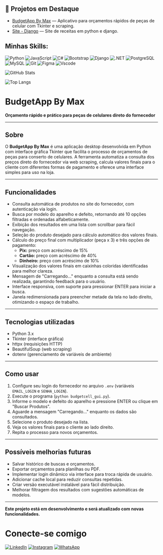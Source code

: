 ## 🚀 Projetos em Destaque

- [BudgetApp By Max]([https://github.com/seu-usuario/budgetapp](https://github.com/maquisaao/Budget_App)) — Aplicativo para orçamentos rápidos de peças de celular com Tkinter e scraping.
- [Site - Django]([https://github.com/seu-usuario/meusite](https://github.com/maquisaao/Projeto-pyhton-django-1)) — Site de receitas em python e django.

## Minhas Skills:
![Python](https://img.shields.io/badge/python-3670A0?style=for-the-badge&logo=python&logoColor=ffdd54)
![JavaScript](https://img.shields.io/badge/JavaScript-F7DF1E?style=for-the-badge&logo=javascript&logoColor=black)
![C#](https://img.shields.io/badge/C%23-239120?style=for-the-badge&logo=c-sharp&logoColor=white)
![Bootstrap](https://img.shields.io/badge/-boostrap-0D1117?style=for-the-badge&logo=bootstrap&labelColor=0D1117)
![Django](https://img.shields.io/badge/django-%23092E20.svg?style=for-the-badge&logo=django&logoColor=white)
 ![.NET](https://img.shields.io/badge/.NET-5C2D91?style=for-the-badge&logo=.net&logoColor=white)
 ![PostgreSQL](https://img.shields.io/badge/PostgreSQL-000?style=for-the-badge&logo=postgresql)
 ![MySQL](https://img.shields.io/badge/MySQL-00000F?style=for-the-badge&logo=mysql&logoColor=white)
 ![Git](https://img.shields.io/badge/GIT-E44C30?style=for-the-badge&logo=git&logoColor=white)
 ![Figma](https://img.shields.io/badge/Figma-696969?style=for-the-badge&logo=figma&logoColor=figma)
 ![Vscode](https://img.shields.io/badge/Vscode-007ACC?style=for-the-badge&logo=visual-studio-code&logoColor=white)


 ![GitHub Stats](https://github-readme-stats.vercel.app/api?username=maquisaao&theme=transparent&bg_color=000&border_color=30A3DC&show_icons=true&icon_color=30A3DC&title_color=E94D5F&text_color=FFF)

 ![Top Langs](https://github-readme-stats.vercel.app/api/top-langs/?username=maquisaao&layout=compact&theme=transparent&bg_color=000&title_color=E94D5F&text_color=FFF)

 # BudgetApp By Max

**Orçamento rápido e prático para peças de celulares direto do fornecedor**

---

## Sobre

O **BudgetApp By Max** é uma aplicação desktop desenvolvida em Python com interface gráfica Tkinter que facilita o processo de orçamentos de peças para conserto de celulares. A ferramenta automatiza a consulta dos preços direto do fornecedor via web scraping, calcula valores finais para o cliente com diferentes formas de pagamento e oferece uma interface simples para uso na loja.

---

## Funcionalidades

- Consulta automática de produtos no site do fornecedor, com autenticação via login.
- Busca por modelo do aparelho e defeito, retornando até 10 opções filtradas e ordenadas alfabeticamente.
- Exibição dos resultados em uma lista com scrollbar para fácil navegação.
- Seleção do produto desejado para cálculo automático dos valores finais.
- Cálculo do preço final com multiplicador (peça x 3) e três opções de pagamento:
  - **Pix:** preço com acréscimo de 15%
  - **Cartão:** preço com acréscimo de 40%
  - **Dinheiro:** preço com acréscimo de 10%
- Visualização dos valores finais em caixinhas coloridas identificadas para melhor clareza.
- Mensagem de "Carregando..." enquanto a consulta está sendo realizada, garantindo feedback para o usuário.
- Interface responsiva, com suporte para pressionar ENTER para iniciar a busca.
- Janela redimensionada para preencher metade da tela no lado direito, otimizando o espaço de trabalho.

---

## Tecnologias utilizadas

- Python 3.x
- Tkinter (interface gráfica)
- httpx (requisições HTTP)
- BeautifulSoup (web scraping)
- dotenv (gerenciamento de variáveis de ambiente)

---

## Como usar

1. Configure seu login do fornecedor no arquivo `.env` (variáveis `EMAIL_LOGIN` e `SENHA_LOGIN`).
2. Execute o programa (`python budgetcell_gui.py`).
3. Informe o modelo e defeito do aparelho e pressione ENTER ou clique em "Buscar Produtos".
4. Aguarde a mensagem "Carregando..." enquanto os dados são consultados.
5. Selecione o produto desejado na lista.
6. Veja os valores finais para o cliente ao lado direito.
7. Repita o processo para novos orçamentos.

---

## Possíveis melhorias futuras

- Salvar histórico de buscas e orçamentos.
- Exportar orçamentos para planilhas ou PDF.
- Implementar login dinâmico via interface para troca rápida de usuário.
- Adicionar cache local para reduzir consultas repetidas.
- Criar versão executável instalável para fácil distribuição.
- Melhorar filtragem dos resultados com sugestões automáticas de modelos.

---

**Este projeto está em desenvolvimento e será atualizado com novas funcionalidades.**

# Conecte-se comigo 

[![LinkedIn](https://img.shields.io/badge/LinkedIn-0077B5?style=for-the-badge&logo=linkedin&logoColor=white)](https://www.linkedin.com/in/maxw-pinheiro/)
[![Instagram](https://img.shields.io/badge/-Instagram-%23E4405F?style=for-the-badge&logo=instagram&logoColor=white)](https://www.instagram.com/omaxwilson/)
[![WhatsApp](https://img.shields.io/badge/WhatsApp-25D366?style=for-the-badge&logo=whatsapp&logoColor=white)](https://wa.me/5548999089562)



